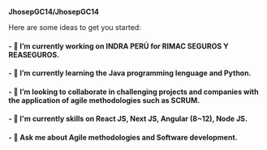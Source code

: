 
**JhosepGC14/JhosepGC14**

Here are some ideas to get you started:

#### - 🔭 I’m currently working on INDRA PERÚ for RIMAC SEGUROS Y REASEGUROS.
#### - 🌱 I’m currently learning the Java programming lenguage and Python.
#### - 👯 I’m looking to collaborate in challenging projects and companies with the application of agile methodologies such as SCRUM.
#### - 🌱 I'm currently skills on React JS, Next JS, Angular (8~12), Node JS.
#### - 💬 Ask me about Agile methodologies and Software development.
